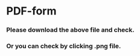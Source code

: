 # PDF-form

### Please download the above file and check.


### Or you can check by clicking .png file.

